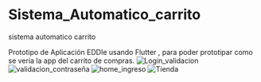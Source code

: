 # Sistema_Automatico_carrito
sistema automatico carrito

Prototipo de Aplicación EDDIe usando Flutter , para poder prototipar como se veria la app del carrito de compras.
![Login_validacion](https://user-images.githubusercontent.com/57787417/168712736-4c192ef5-e157-4534-a6ec-a831f2fe83d6.JPG)
![validacion_contraseña](https://user-images.githubusercontent.com/57787417/168712770-d42d44b4-6dc6-4895-85de-111abae1a66b.JPG)
![home_ingreso](https://user-images.githubusercontent.com/57787417/168946035-fb8a6367-d3da-488e-80c9-58f0b56cef0a.JPG)
![Tienda](https://user-images.githubusercontent.com/57787417/168946005-a847c555-f61e-458b-b923-6985c92fb39b.JPG)
